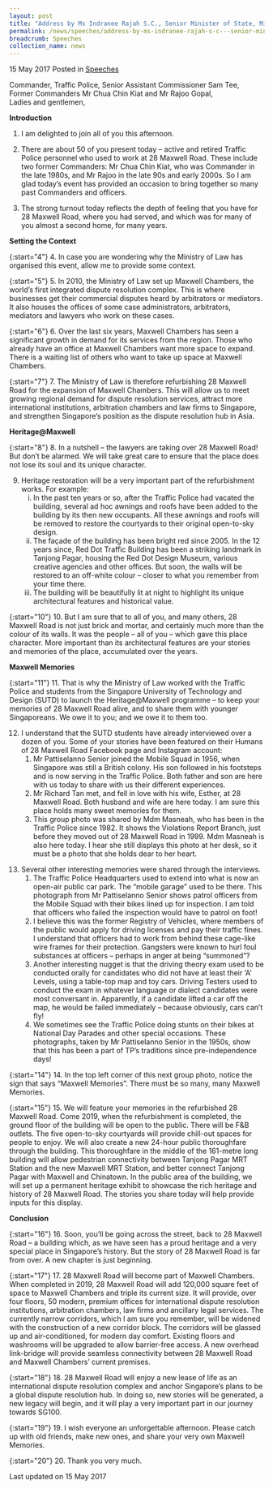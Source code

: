 ```yaml
---
layout: post
title: "Address by Ms Indranee Rajah S.C., Senior Minister of State, Ministry of Law and Ministry of Finance, at Heritage@Maxwell"
permalink: /news/speeches/address-by-ms-indranee-rajah-s-c---senior-minister-of-state--min0
breadcrumb: Speeches
collection_name: news
---
```


15 May 2017 Posted in [Speeches](/news/speeches)

Commander, Traffic Police, Senior Assistant Commissioner Sam Tee,
<br>
Former Commanders Mr Chua Chin Kiat and Mr Rajoo Gopal,
<br>
Ladies and gentlemen,

**Introduction**

1. I am delighted to join all of you this afternoon.

 

2. There are about 50 of you present today – active and retired Traffic Police personnel who used to work at 28 Maxwell Road. These include two former Commanders: Mr Chua Chin Kiat, who was Commander in the late 1980s, and Mr Rajoo in the late 90s and early 2000s. So I am glad today’s event has provided an occasion to bring together so many past Commanders and officers.

 

3. The strong turnout today reflects the depth of feeling that you have for 28 Maxwell Road, where you had served, and which was for many of you almost a second home, for many years.   

**Setting the Context**

{:start="4"}
4. In case you are wondering why the Ministry of Law has organised this event, allow me to provide some context.

 

{:start="5"}
5. In 2010, the Ministry of Law set up Maxwell Chambers, the world’s first integrated dispute resolution complex. This is where businesses get their commercial disputes heard by arbitrators or mediators. It also houses the offices of some case administrators, arbitrators, mediators and lawyers who work on these cases.   

 

{:start="6"}
6. Over the last six years, Maxwell Chambers has seen a significant growth in demand for its services from the region. Those who already have an office at Maxwell Chambers want more space to expand. There is a waiting list of others who want to take up space at Maxwell Chambers.  

 

{:start="7"}
7. The Ministry of Law is therefore refurbishing 28 Maxwell Road for the expansion of Maxwell Chambers. This will allow us to meet growing regional demand for dispute resolution services, attract more international institutions, arbitration chambers and law firms to Singapore, and strengthen Singapore’s position as the dispute resolution hub in Asia.

**Heritage@Maxwell**

{:start="8"}
8. In a nutshell – the lawyers are taking over 28 Maxwell Road! But don’t be alarmed. We will take great care to ensure that the place does not lose its soul and its unique character.

<ol start="9">
<li> Heritage restoration will be a very important part of the refurbishment works. For example:

<ol style="list-style-type: lower-roman">
<li>In the past ten years or so, after the Traffic Police had vacated the building, several ad hoc awnings and roofs have been added to the building by its then new occupants. All these awnings and roofs will be removed to restore the courtyards to their original open-to-sky design.</li>
<li>The façade of the building has been bright red since 2005. In the 12 years since, Red Dot Traffic Building has been a striking landmark in Tanjong Pagar, housing the Red Dot Design Museum, various creative agencies and other offices. But soon, the walls will be restored to an off-white colour – closer to what you remember from your time there.</li>
<li>The building will be beautifully lit at night to highlight its unique architectural features and historical value.</li>
</ol>

</li>
</ol>

{:start="10"}
10. But I am sure that to all of you, and many others, 28 Maxwell Road is not just brick and mortar, and certainly much more than the colour of its walls. It was the people – all of you – which gave this place character. More important than its architectural features are your stories and memories of the place, accumulated over the years. 

**Maxwell Memories**

{:start="11"}
11. That is why the Ministry of Law worked with the Traffic Police and students from the Singapore University of Technology and Design (SUTD) to launch the Heritage@Maxwell programme – to keep your memories of 28 Maxwell Road alive, and to share them with younger Singaporeans. We owe it to you; and we owe it to them too.


<ol start="12">
<li>  I understand that the SUTD students have already interviewed over a dozen of you. Some of your stories have been featured on their Humans of 28 Maxwell Road Facebook page and Instagram account:

<ol>
<li> Mr Pattiselanno Senior joined the Mobile Squad in 1956, when Singapore was still a British colony. His son followed in his footsteps and is now serving in the Traffic Police. Both father and son are here with us today to share with us their different experiences. </li> 
<li>Mr Richard Tan met, and fell in love with his wife, Esther, at 28 Maxwell Road. Both husband and wife are here today. I am sure this place holds many sweet memories for them.</li>

<li>
This group photo was shared by Mdm Masneah, who has been in the Traffic Police since 1982. It shows the Violations Report Branch, just before they moved out of 28 Maxwell Road in 1999. Mdm Masneah is also here today. I hear she still displays this photo at her desk, so it must be a photo that she holds dear to her heart.
</li>

</ol>
 
 
</li> 
</ol>

<ol start="13">
<li>Several other interesting memories were shared through the interviews.

<ol>
 
<li>The Traffic Police Headquarters used to extend into what is now an open-air public car park. The “mobile garage” used to be there. This photograph from Mr Pattiselanno Senior shows patrol officers from the Mobile Squad with their bikes lined up for inspection. I am told that officers who failed the inspection would have to patrol on foot! </li>

 

<li>I believe this was the former Registry of Vehicles, where members of the public would apply for driving licenses and pay their traffic fines. I understand that officers had to work from behind these cage-like wire frames for their protection. Gangsters were known to hurl foul substances at officers – perhaps in anger at being “summoned”? </li>

<li>Another interesting nugget is that the driving theory exam used to be conducted orally for candidates who did not have at least their ‘A’ Levels, using a table-top map and toy cars. Driving Testers used to conduct the exam in whatever language or dialect candidates were most conversant in. Apparently, if a candidate lifted a car off the map, he would be failed immediately – because obviously, cars can’t fly! </li>

 

<li>We sometimes see the Traffic Police doing stunts on their bikes at National Day Parades and other special occasions. These photographs, taken by Mr Pattiselanno Senior in the 1950s, show that this has been a part of TP’s traditions since pre-independence days! </li>
 
</ol>
 
</li>
</ol>

{:start="14"}
14. In the top left corner of this next group photo, notice the sign that says “Maxwell Memories”. There must be so many, many Maxwell Memories.

{:start="15"}
15. We will feature your memories in the refurbished 28 Maxwell Road. Come 2019, when the refurbishment is completed, the ground floor of the building will be open to the public. There will be F&B outlets. The five open-to-sky courtyards will provide chill-out spaces for people to enjoy. We will also create a new 24-hour public thoroughfare through the building. This thoroughfare in the middle of the 161-metre long building will allow pedestrian connectivity between Tanjong Pagar MRT Station and the new Maxwell MRT Station, and better connect Tanjong Pagar with Maxwell and Chinatown. In the public area of the building, we will set up a permanent heritage exhibit to showcase the rich heritage and history of 28 Maxwell Road. The stories you share today will help provide inputs for this display.



**Conclusion**

{:start="16"}
16. Soon, you’ll be going across the street, back to 28 Maxwell Road – a building which, as we have seen has a proud heritage and a very special place in Singapore’s history. But the story of 28 Maxwell Road is far from over. A new chapter is just beginning.

 
{:start="17"}
17. 28 Maxwell Road will become part of Maxwell Chambers. When completed in 2019, 28 Maxwell Road will add 120,000 square feet of space to Maxwell Chambers and triple its current size. It will provide, over four floors, 50 modern, premium offices for international dispute resolution institutions, arbitration chambers, law firms and ancillary legal services. The currently narrow corridors, which I am sure you remember, will be widened with the construction of a new corridor block. The corridors will be glassed up and air-conditioned, for modern day comfort. Existing floors and washrooms will be upgraded to allow barrier-free access. A new overhead link-bridge will provide seamless connectivity between 28 Maxwell Road and Maxwell Chambers’ current premises.

 
{:start="18"}
18. 28 Maxwell Road will enjoy a new lease of life as an international dispute resolution complex and anchor Singapore’s plans to be a global dispute resolution hub. In doing so, new stories will be generated, a new legacy will begin, and it will play a very important part in our journey towards SG100.

 
{:start="19"}
19. I wish everyone an unforgettable afternoon. Please catch up with old friends, make new ones, and share your very own Maxwell Memories.

 
{:start="20"}
20. Thank you very much.

<p class="right-side-updated">Last updated on 15 May 2017</p>
